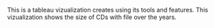 This is a tableau vizualization creates using its tools and features. This vizualization shows the size of CDs with file over the years.

